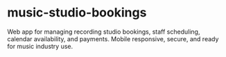 # music-studio-bookings
Web app for managing recording studio bookings, staff scheduling, calendar availability, and payments. Mobile responsive, secure, and ready for music industry use.
